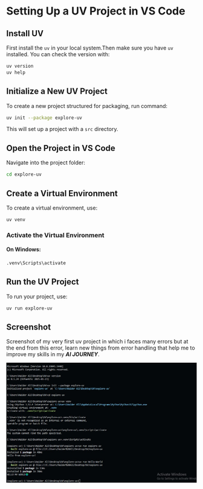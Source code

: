 # Setting Up a UV Project in VS Code

## Install UV

First install the `uv` in your local system.Then make sure you have `uv` installed. You can check the version with:

```sh
uv version
uv help
```

## Initialize a New UV Project

To create a new project structured for packaging, run command:

```sh
uv init --package explore-uv
```

This will set up a project with a `src` directory.

## Open the Project in VS Code

Navigate into the project folder:

```sh
cd explore-uv
```

## Create a Virtual Environment

To create a virtual environment, use:

```sh
uv venv
```

### Activate the Virtual Environment

#### On Windows:

```sh
.venv\Scripts\activate
```

## Run the UV Project

To run your project, use:

```sh
uv run explore-uv
```

## Screenshot

Screenshot of my very first uv project in which i faces many errors but at the end from this error, learn new things from error handling that help me to improve my skills in my **_AI JOURNEY_**.

![UV Project Setup](./uv-run.jpg)
